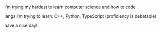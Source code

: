 i'm trying my hardest to learn computer science and how to code

langs i'm trying to learn: C++, Python, TypeScript
(proficiency is debatable)

have a nice day!
<!---
HenryVIIX/HenryVIIX is a ✨ special ✨ repository because its `README.md` (this file) appears on your GitHub profile.
You can click the Preview link to take a look at your changes.
--->
